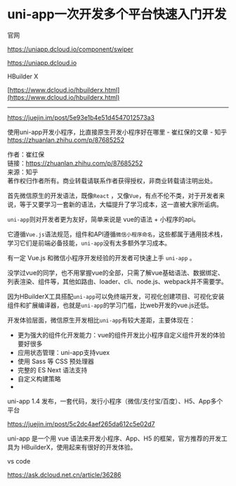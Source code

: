 # uni-app一次开发多个平台快速入门开发
官网

https://uniapp.dcloud.io/component/swiper



https://uniapp.dcloud.io


HBuilder X

[https://www.dcloud.io/hbuilderx.html](https://www.dcloud.io/hbuilderx.html)








-----------------------------------

https://juejin.im/post/5e93e1b4e51d4547012573a3


















使用uni-app开发小程序，比直接原生开发小程序好在哪里 - 崔红保的文章 - 知乎 https://zhuanlan.zhihu.com/p/87685252








作者：崔红保  
链接：https://zhuanlan.zhihu.com/p/87685252  
来源：知乎  
著作权归作者所有。商业转载请联系作者获得授权，非商业转载请注明出处。  
  

首先微信原生的开发语法，既像`React` ，又像`Vue`，有点不伦不类，对于开发者来说，等于又要学习一套新的语法，大幅提升了学习成本，这一直被大家所诟病。

`uni-app`则对开发者更为友好，简单来说是 vue的语法 + 小程序的api。

它遵循`Vue.js`语法规范，组件和API遵循`微信小程序命名`，这些都属于通用技术栈，学习它们是前端必备技能，`uni-app`没有太多额外学习成本。

有一定 Vue.js 和微信小程序开发经验的开发者可快速上手 `uni-app` 。

没学过vue的同学，也不用掌握vue的全部，只需了解vue基础语法、数据绑定、列表渲染、组件等，其他如路由、loader、cli、node.js、webpack并不需要学。

因为HBuilderX工具搭配`uni-app`可以免终端开发，可视化创建项目、可视化安装组件和扩展编译器，也就是`uni-app`的学习门槛，比web开发的vue.js还低。

开发体验层面，微信原生开发相比`uni-app`有较大差距，主要体现在：

-   更为强大的组件化开发能力：vue的组件开发比小程序自定义组件开发的体验要好很多
-   应用状态管理：uni-app支持vuex
-   使用 Sass 等 CSS 预处理器
-   完整的 ES Next 语法支持
-   自定义构建策略
- 


uni-app 1.4 发布，一套代码，发行小程序（微信/支付宝/百度）、H5、App多个平台



https://juejin.im/post/5c2dc4aef265da612c5e02d7



uni-app 是一个用 vue 语法来开发小程序、App、H5 的框架，官方推荐的开发工具为 HBuilderX，使用起来有很好的开发体验。


vs code

https://ask.dcloud.net.cn/article/36286































